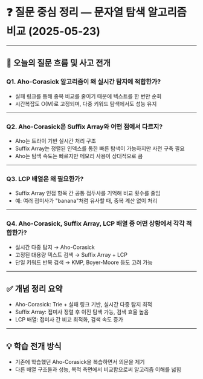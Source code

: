 # ❓ 질문 중심 정리 — 문자열 탐색 알고리즘 비교 (2025-05-23)

---

## 🚶 오늘의 질문 흐름 및 사고 전개

### Q1. Aho-Corasick 알고리즘이 왜 실시간 탐지에 적합한가?
- 실패 링크를 통해 중복 비교를 줄이기 때문에 텍스트를 한 번만 순회
- 시간복잡도 O(M)로 고정되며, 다중 키워드 탐색에서도 성능 유지

---

### Q2. Aho-Corasick은 Suffix Array와 어떤 점에서 다르지?
- Aho는 트라이 기반 실시간 처리 구조
- Suffix Array는 정렬된 인덱스를 통한 빠른 탐색이 가능하지만 사전 구축 필요
- Aho는 탐색 속도는 빠르지만 메모리 사용이 상대적으로 큼

---

### Q3. LCP 배열은 왜 필요한가?
- Suffix Array 인접 항목 간 공통 접두사를 기억해 비교 횟수를 줄임
- 예: 여러 접미사가 "banana"처럼 유사할 때, 중복 계산 없이 처리

---

### Q4. Aho-Corasick, Suffix Array, LCP 배열 중 어떤 상황에서 각각 적합한가?
- 실시간 다중 탐지 → Aho-Corasick
- 고정된 대용량 텍스트 검색 → Suffix Array + LCP
- 단일 키워드 반복 검색 → KMP, Boyer-Moore 등도 고려 가능

---

## ✅ 개념 정리 요약
- Aho-Corasick: Trie + 실패 링크 기반, 실시간 다중 탐지 최적
- Suffix Array: 접미사 정렬 후 이진 탐색 가능, 검색 효율 높음
- LCP 배열: 접미사 간 비교 최적화, 검색 속도 증가

---

## 💡 학습 전개 방식
- 기존에 학습했던 Aho-Corasick을 복습하면서 의문을 제기
- 다른 배열 구조들과 성능, 목적 측면에서 비교함으로써 알고리즘 이해를 넓힘
